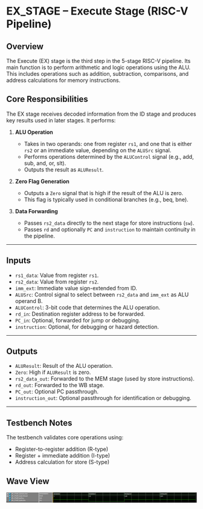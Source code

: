 # EX_STAGE – Execute Stage (RISC-V Pipeline)

## Overview

The Execute (EX) stage is the third step in the 5-stage RISC-V pipeline. Its main function is to perform arithmetic and logic operations using the ALU. This includes operations such as addition, subtraction, comparisons, and address calculations for memory instructions.


## Core Responsibilities

The EX stage receives decoded information from the ID stage and produces key results used in later stages. It performs:

1. **ALU Operation**
   - Takes in two operands: one from register `rs1`, and one that is either `rs2` or an immediate value, depending on the `ALUSrc` signal.
   - Performs operations determined by the `ALUControl` signal (e.g., add, sub, and, or, slt).
   - Outputs the result as `ALUResult`.

2. **Zero Flag Generation**
   - Outputs a `Zero` signal that is high if the result of the ALU is zero.
   - This flag is typically used in conditional branches (e.g., beq, bne).

3. **Data Forwarding**
   - Passes `rs2_data` directly to the next stage for store instructions (`sw`).
   - Passes `rd` and optionally `PC` and `instruction` to maintain continuity in the pipeline.

---

## Inputs

- `rs1_data`: Value from register `rs1`.
- `rs2_data`: Value from register `rs2`.
- `imm_ext`: Immediate value sign-extended from ID.
- `ALUSrc`: Control signal to select between `rs2_data` and `imm_ext` as ALU operand B.
- `ALUControl`: 3-bit code that determines the ALU operation.
- `rd_in`: Destination register address to be forwarded.
- `PC_in`: Optional, forwarded for jump or debugging.
- `instruction`: Optional, for debugging or hazard detection.

---

## Outputs

- `ALUResult`: Result of the ALU operation.
- `Zero`: High if `ALUResult` is zero.
- `rs2_data_out`: Forwarded to the MEM stage (used by store instructions).
- `rd_out`: Forwarded to the WB stage.
- `PC_out`: Optional PC passthrough.
- `instruction_out`: Optional passthrough for identification or debugging.

---

## Testbench Notes

The testbench validates core operations using:
- Register-to-register addition (R-type)
- Register + immediate addition (I-type)
- Address calculation for store (S-type)

## Wave View
![alt text](image-3.png)